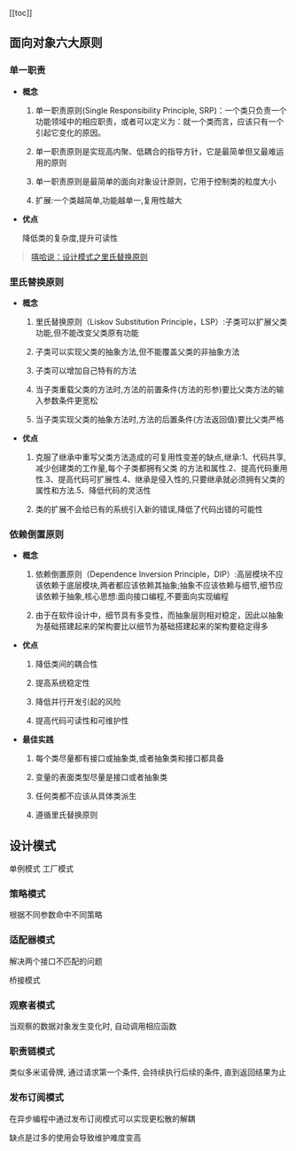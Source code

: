 [[toc]]

## 面向对象六大原则

### 单一职责

- **概念**

  1. 单一职责原则(Single Responsibility Principle, SRP)：一个类只负责一个功能领域中的相应职责，或者可以定义为：就一个类而言，应该只有一个引起它变化的原因。

  2. 单一职责原则是实现高内聚、低耦合的指导方针，它是最简单但又最难运用的原则

  3. 单一职责原则是最简单的面向对象设计原则，它用于控制类的粒度大小

  4. 扩展:一个类越简单,功能越单一,复用性越大

- **优点**

  降低类的复杂度,提升可读性

> [嘻哈说：设计模式之里氏替换原则](https://zhuanlan.zhihu.com/p/41673613)

### 里氏替换原则

- **概念**

  1. 里氏替换原则（Liskov Substitution Principle，LSP）:子类可以扩展父类功能,但不能改变父类原有功能

  2. 子类可以实现父类的抽象方法,但不能覆盖父类的非抽象方法

  3. 子类可以增加自己特有的方法

  4. 当子类重载父类的方法时,方法的前置条件(方法的形参)要比父类方法的输入参数条件更宽松

  5. 当子类实现父类的抽象方法时,方法的后置条件(方法返回值)要比父类严格

- **优点**

  1. 克服了继承中重写父类方法造成的可复用性变差的缺点,继承:1、代码共享,减少创建类的工作量,每个子类都拥有父类
     的方法和属性.2、提高代码重用性.3、提高代码可扩展性.4、继承是侵入性的,只要继承就必须拥有父类的属性和方法.5、降低代码的灵活性

  2. 类的扩展不会给已有的系统引入新的错误,降低了代码出错的可能性

### 依赖倒置原则

- **概念**

  1. 依赖倒置原则（Dependence Inversion Principle，DIP）:高层模块不应该依赖于底层模块,两者都应该依赖其抽象;抽象不应该依赖与细节,细节应该依赖于抽象,核心思想:面向接口编程,不要面向实现编程

  2. 由于在软件设计中，细节具有多变性，而抽象层则相对稳定，因此以抽象为基础搭建起来的架构要比以细节为基础搭建起来的架构要稳定得多

- **优点**

  1. 降低类间的耦合性

  2. 提高系统稳定性

  3. 降低并行开发引起的风险

  4. 提高代码可读性和可维护性

- **最佳实践**

  1. 每个类尽量都有接口或抽象类,或者抽象类和接口都具备

  2. 变量的表面类型尽量是接口或者抽象类

  3. 任何类都不应该从具体类派生

  4. 遵循里氏替换原则

## 设计模式

单例模式
工厂模式

### 策略模式

根据不同参数命中不同策略

### 适配器模式

解决两个接口不匹配的问题

桥接模式

### 观察者模式

当观察的数据对象发生变化时, 自动调用相应函数

### 职责链模式

类似多米诺骨牌, 通过请求第一个条件, 会持续执行后续的条件, 直到返回结果为止

### 发布订阅模式

在异步编程中通过发布订阅模式可以实现更松散的解耦

缺点是过多的使用会导致维护难度变高
